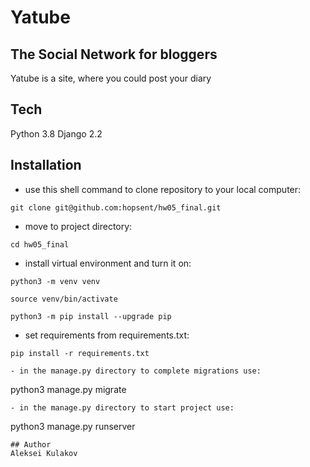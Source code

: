 # Yatube
## The Social Network for bloggers
Yatube is a site, where you could post your diary
## Tech
Python 3.8
Django 2.2
## Installation
- use this shell command to clone repository to your local computer:
```
git clone git@github.com:hopsent/hw05_final.git
```
- move to project directory:
```
cd hw05_final
```
- install virtual environment and turn it on:
```
python3 -m venv venv
```
```
source venv/bin/activate
```
```
python3 -m pip install --upgrade pip
```
- set requirements from requirements.txt:
```
pip install -r requirements.txt
```
``` 
- in the manage.py directory to complete migrations use:
```
python3 manage.py migrate
```
- in the manage.py directory to start project use:
```
python3 manage.py runserver
```
## Author
Aleksei Kulakov
